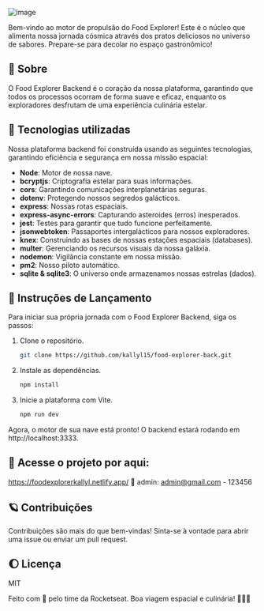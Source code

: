 ![image](https://github.com/kallyl15/food-explorer-back/assets/48924767/7096a97d-f780-4bb0-b567-afe68d64fe16)

Bem-vindo ao motor de propulsão do Food Explorer! Este é o núcleo que alimenta nossa jornada cósmica através dos pratos deliciosos no universo de sabores. Prepare-se para decolar no espaço gastronômico!

## 🌌 Sobre

O Food Explorer Backend é o coração da nossa plataforma, garantindo que todos os processos ocorram de forma suave e eficaz, enquanto os exploradores desfrutam de uma experiência culinária estelar.

## 🌟 Tecnologias utilizadas

Nossa plataforma backend foi construída usando as seguintes tecnologias, garantindo eficiência e segurança em nossa missão espacial:

- **Node**: Motor de nossa nave.
- **bcryptjs**: Criptografia estelar para suas informações.
- **cors**: Garantindo comunicações interplanetárias seguras.
- **dotenv**: Protegendo nossos segredos galácticos.
- **express**: Nossas rotas espaciais.
- **express-async-errors**: Capturando asteroides (erros) inesperados.
- **jest**: Testes para garantir que tudo funcione perfeitamente.
- **jsonwebtoken**: Passaportes intergalácticos para nossos exploradores.
- **knex**: Construindo as bases de nossas estações espaciais (databases).
- **multer**: Gerenciando os recursos visuais da nossa galáxia.
- **nodemon**: Vigilância constante em nossa missão.
- **pm2**: Nosso piloto automático.
- **sqlite & sqlite3**: O universo onde armazenamos nossas estrelas (dados).

## 🌠 Instruções de Lançamento

Para iniciar sua própria jornada com o Food Explorer Backend, siga os passos:

1. Clone o repositório.
   
   ```bash
   git clone https://github.com/kallyl15/food-explorer-back.git
   
2. Instale as dependências.
    ```bash
    npm install

3. Inicie a plataforma com Vite.
   ```bash
   npm run dev

Agora, o motor de sua nave está pronto! O backend estará rodando em http://localhost:3333.

## 🌟 Acesse o projeto por aqui:
https://foodexplorerkallyl.netlify.app/
🔑 admin: admin@gmail.com - 123456

## 🪐 Contribuições
Contribuições são mais do que bem-vindas! Sinta-se à vontade para abrir uma issue ou enviar um pull request.

## 🌔 Licença
MIT

Feito com 💙 pelo time da Rocketseat. Boa viagem espacial e culinária! 🚀🍔🌌

